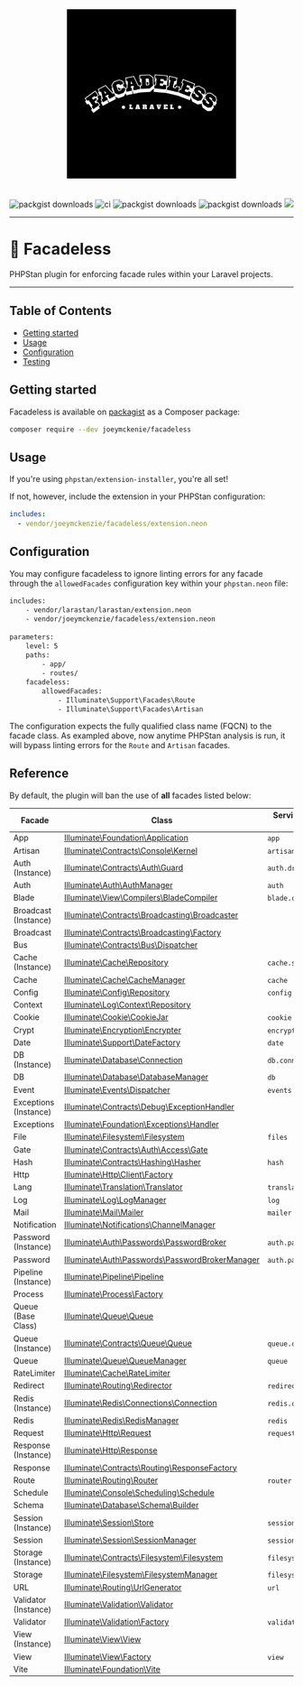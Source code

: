 <div align="center" style="padding-top: 2rem;">
    <img src="art/logo.png" height="300" width="300" alt="logo"/>
    <div style="display: inline-block; margin-top: 2rem">
        <img src="https://img.shields.io/packagist/v/joeymckenzie/facadeless.svg" alt="packgist downloads" />
        <img src="https://img.shields.io/github/actions/workflow/status/joeymckenzie/facadeless/run-ci.yml?branch=main&label=ci" alt="ci" />
        <img src="https://img.shields.io/github/actions/workflow/status/joeymckenzie/facadeless/fix-php-code-style-issues.yml?branch=main&label=code%20style" alt="packgist downloads" />
        <img src="https://img.shields.io/packagist/dt/joeymckenzie/facadeless.svg" alt="packgist downloads" />
        <img src="https://codecov.io/gh/JoeyMckenzie/facadeless/graph/badge.svg?token=9LZK1YDGKG"/> 
    </div>
</div>

------

# 🚫 Facadeless

PHPStan plugin for enforcing facade rules within your Laravel projects.

------

## Table of Contents

- [Getting started](#getting-started)
- [Usage](#usage)
- [Configuration](#configuration)
- [Testing](#testing)

## Getting started

Facadeless is available on [packagist](https://packagist.org/packages/joeymckenzie/facadeless) as a Composer package:

```bash
composer require --dev joeymckenie/facadeless
```

## Usage

If you're using `phpstan/extension-installer`, you're all set!

If not, however, include the extension in your PHPStan configuration:

```yaml
includes:
  - vendor/joeymckenzie/facadeless/extension.neon
```

## Configuration

You may configure facadeless to ignore linting errors for any facade through the `allowedFacades` configuration key
within your `phpstan.neon` file:

```neon
includes:
    - vendor/larastan/larastan/extension.neon
    - vendor/joeymckenzie/facadeless/extension.neon

parameters:
    level: 5
    paths:
        - app/
        - routes/
    facadeless:
        allowedFacades:
            - Illuminate\Support\Facades\Route
            - Illuminate\Support\Facades\Artisan
```

The configuration expects the fully qualified class name (FQCN) to the facade class. As exampled above, now anytime
PHPStan analysis is run, it will bypass linting errors for the `Route` and `Artisan` facades.

## Reference

By default, the plugin will ban the use of **all** facades listed below:

<div class="overflow-auto">

| Facade                | Class                                                                                                                                     | Service Container Binding |
|-----------------------|-------------------------------------------------------------------------------------------------------------------------------------------|---------------------------|
| App                   | [Illuminate\Foundation\Application](https://api.laravel.com/docs/12.x/Illuminate/Foundation/Application.html)                             | `app`                     |
| Artisan               | [Illuminate\Contracts\Console\Kernel](https://api.laravel.com/docs/12.x/Illuminate/Contracts/Console/Kernel.html)                         | `artisan`                 |
| Auth (Instance)       | [Illuminate\Contracts\Auth\Guard](https://api.laravel.com/docs/12.x/Illuminate/Contracts/Auth/Guard.html)                                 | `auth.driver`             |
| Auth                  | [Illuminate\Auth\AuthManager](https://api.laravel.com/docs/12.x/Illuminate/Auth/AuthManager.html)                                         | `auth`                    |
| Blade                 | [Illuminate\View\Compilers\BladeCompiler](https://api.laravel.com/docs/12.x/Illuminate/View/Compilers/BladeCompiler.html)                 | `blade.compiler`          |
| Broadcast (Instance)  | [Illuminate\Contracts\Broadcasting\Broadcaster](https://api.laravel.com/docs/12.x/Illuminate/Contracts/Broadcasting/Broadcaster.html)     | &nbsp;                    |
| Broadcast             | [Illuminate\Contracts\Broadcasting\Factory](https://api.laravel.com/docs/12.x/Illuminate/Contracts/Broadcasting/Factory.html)             | &nbsp;                    |
| Bus                   | [Illuminate\Contracts\Bus\Dispatcher](https://api.laravel.com/docs/12.x/Illuminate/Contracts/Bus/Dispatcher.html)                         | &nbsp;                    |
| Cache (Instance)      | [Illuminate\Cache\Repository](https://api.laravel.com/docs/12.x/Illuminate/Cache/Repository.html)                                         | `cache.store`             |
| Cache                 | [Illuminate\Cache\CacheManager](https://api.laravel.com/docs/12.x/Illuminate/Cache/CacheManager.html)                                     | `cache`                   |
| Config                | [Illuminate\Config\Repository](https://api.laravel.com/docs/12.x/Illuminate/Config/Repository.html)                                       | `config`                  |
| Context               | [Illuminate\Log\Context\Repository](https://api.laravel.com/docs/12.x/Illuminate/Log/Context/Repository.html)                             | &nbsp;                    |
| Cookie                | [Illuminate\Cookie\CookieJar](https://api.laravel.com/docs/12.x/Illuminate/Cookie/CookieJar.html)                                         | `cookie`                  |
| Crypt                 | [Illuminate\Encryption\Encrypter](https://api.laravel.com/docs/12.x/Illuminate/Encryption/Encrypter.html)                                 | `encrypter`               |
| Date                  | [Illuminate\Support\DateFactory](https://api.laravel.com/docs/12.x/Illuminate/Support/DateFactory.html)                                   | `date`                    |
| DB (Instance)         | [Illuminate\Database\Connection](https://api.laravel.com/docs/12.x/Illuminate/Database/Connection.html)                                   | `db.connection`           |
| DB                    | [Illuminate\Database\DatabaseManager](https://api.laravel.com/docs/12.x/Illuminate/Database/DatabaseManager.html)                         | `db`                      |
| Event                 | [Illuminate\Events\Dispatcher](https://api.laravel.com/docs/12.x/Illuminate/Events/Dispatcher.html)                                       | `events`                  |
| Exceptions (Instance) | [Illuminate\Contracts\Debug\ExceptionHandler](https://api.laravel.com/docs/12.x/Illuminate/Contracts/Debug/ExceptionHandler.html)         | &nbsp;                    |
| Exceptions            | [Illuminate\Foundation\Exceptions\Handler](https://api.laravel.com/docs/12.x/Illuminate/Foundation/Exceptions/Handler.html)               | &nbsp;                    |
| File                  | [Illuminate\Filesystem\Filesystem](https://api.laravel.com/docs/12.x/Illuminate/Filesystem/Filesystem.html)                               | `files`                   |
| Gate                  | [Illuminate\Contracts\Auth\Access\Gate](https://api.laravel.com/docs/12.x/Illuminate/Contracts/Auth/Access/Gate.html)                     | &nbsp;                    |
| Hash                  | [Illuminate\Contracts\Hashing\Hasher](https://api.laravel.com/docs/12.x/Illuminate/Contracts/Hashing/Hasher.html)                         | `hash`                    |
| Http                  | [Illuminate\Http\Client\Factory](https://api.laravel.com/docs/12.x/Illuminate/Http/Client/Factory.html)                                   | &nbsp;                    |
| Lang                  | [Illuminate\Translation\Translator](https://api.laravel.com/docs/12.x/Illuminate/Translation/Translator.html)                             | `translator`              |
| Log                   | [Illuminate\Log\LogManager](https://api.laravel.com/docs/12.x/Illuminate/Log/LogManager.html)                                             | `log`                     |
| Mail                  | [Illuminate\Mail\Mailer](https://api.laravel.com/docs/12.x/Illuminate/Mail/Mailer.html)                                                   | `mailer`                  |
| Notification          | [Illuminate\Notifications\ChannelManager](https://api.laravel.com/docs/12.x/Illuminate/Notifications/ChannelManager.html)                 | &nbsp;                    |
| Password (Instance)   | [Illuminate\Auth\Passwords\PasswordBroker](https://api.laravel.com/docs/12.x/Illuminate/Auth/Passwords/PasswordBroker.html)               | `auth.password.broker`    |
| Password              | [Illuminate\Auth\Passwords\PasswordBrokerManager](https://api.laravel.com/docs/12.x/Illuminate/Auth/Passwords/PasswordBrokerManager.html) | `auth.password`           |
| Pipeline (Instance)   | [Illuminate\Pipeline\Pipeline](https://api.laravel.com/docs/12.x/Illuminate/Pipeline/Pipeline.html)                                       | &nbsp;                    |
| Process               | [Illuminate\Process\Factory](https://api.laravel.com/docs/12.x/Illuminate/Process/Factory.html)                                           | &nbsp;                    |
| Queue (Base Class)    | [Illuminate\Queue\Queue](https://api.laravel.com/docs/12.x/Illuminate/Queue/Queue.html)                                                   | &nbsp;                    |
| Queue (Instance)      | [Illuminate\Contracts\Queue\Queue](https://api.laravel.com/docs/12.x/Illuminate/Contracts/Queue/Queue.html)                               | `queue.connection`        |
| Queue                 | [Illuminate\Queue\QueueManager](https://api.laravel.com/docs/12.x/Illuminate/Queue/QueueManager.html)                                     | `queue`                   |
| RateLimiter           | [Illuminate\Cache\RateLimiter](https://api.laravel.com/docs/12.x/Illuminate/Cache/RateLimiter.html)                                       | &nbsp;                    |
| Redirect              | [Illuminate\Routing\Redirector](https://api.laravel.com/docs/12.x/Illuminate/Routing/Redirector.html)                                     | `redirect`                |
| Redis (Instance)      | [Illuminate\Redis\Connections\Connection](https://api.laravel.com/docs/12.x/Illuminate/Redis/Connections/Connection.html)                 | `redis.connection`        |
| Redis                 | [Illuminate\Redis\RedisManager](https://api.laravel.com/docs/12.x/Illuminate/Redis/RedisManager.html)                                     | `redis`                   |
| Request               | [Illuminate\Http\Request](https://api.laravel.com/docs/12.x/Illuminate/Http/Request.html)                                                 | `request`                 |
| Response (Instance)   | [Illuminate\Http\Response](https://api.laravel.com/docs/12.x/Illuminate/Http/Response.html)                                               | &nbsp;                    |
| Response              | [Illuminate\Contracts\Routing\ResponseFactory](https://api.laravel.com/docs/12.x/Illuminate/Contracts/Routing/ResponseFactory.html)       | &nbsp;                    |
| Route                 | [Illuminate\Routing\Router](https://api.laravel.com/docs/12.x/Illuminate/Routing/Router.html)                                             | `router`                  |
| Schedule              | [Illuminate\Console\Scheduling\Schedule](https://api.laravel.com/docs/12.x/Illuminate/Console/Scheduling/Schedule.html)                   | &nbsp;                    |
| Schema                | [Illuminate\Database\Schema\Builder](https://api.laravel.com/docs/12.x/Illuminate/Database/Schema/Builder.html)                           | &nbsp;                    |
| Session (Instance)    | [Illuminate\Session\Store](https://api.laravel.com/docs/12.x/Illuminate/Session/Store.html)                                               | `session.store`           |
| Session               | [Illuminate\Session\SessionManager](https://api.laravel.com/docs/12.x/Illuminate/Session/SessionManager.html)                             | `session`                 |
| Storage (Instance)    | [Illuminate\Contracts\Filesystem\Filesystem](https://api.laravel.com/docs/12.x/Illuminate/Contracts/Filesystem/Filesystem.html)           | `filesystem.disk`         |
| Storage               | [Illuminate\Filesystem\FilesystemManager](https://api.laravel.com/docs/12.x/Illuminate/Filesystem/FilesystemManager.html)                 | `filesystem`              |
| URL                   | [Illuminate\Routing\UrlGenerator](https://api.laravel.com/docs/12.x/Illuminate/Routing/UrlGenerator.html)                                 | `url`                     |
| Validator (Instance)  | [Illuminate\Validation\Validator](https://api.laravel.com/docs/12.x/Illuminate/Validation/Validator.html)                                 | &nbsp;                    |
| Validator             | [Illuminate\Validation\Factory](https://api.laravel.com/docs/12.x/Illuminate/Validation/Factory.html)                                     | `validator`               |
| View (Instance)       | [Illuminate\View\View](https://api.laravel.com/docs/12.x/Illuminate/View/View.html)                                                       | &nbsp;                    |
| View                  | [Illuminate\View\Factory](https://api.laravel.com/docs/12.x/Illuminate/View/Factory.html)                                                 | `view`                    |
| Vite                  | [Illuminate\Foundation\Vite](https://api.laravel.com/docs/12.x/Illuminate/Foundation/Vite.html)                                           | &nbsp;                    |

</div>
